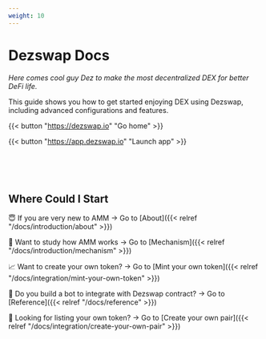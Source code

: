 ```yaml
---
weight: 10
---
```


# **Dezswap Docs**

*Here comes cool guy Dez to make the most decentralized DEX for better DeFi life.*

This guide shows you how to get started enjoying DEX using Dezswap, including advanced configurations and features.

{{< button "https://dezswap.io" "Go home" >}}

{{< button "https://app.dezswap.io" "Launch app" >}}

<br>
<br>
<br>

## **Where Could I Start**

😇 If you are very new to AMM -> Go to [About]({{< relref "/docs/introduction/about" >}})

📝 Want to study how AMM works -> Go to [Mechanism]({{< relref "/docs/introduction/mechanism" >}})

📈 Want to create your own token? -> Go to [Mint your own token]({{< relref "/docs/integration/mint-your-own-token" >}})

🤖 Do you build a bot to integrate with Dezswap contract? -> Go to [Reference]({{< relref "/docs/reference" >}})

🚀 Looking for listing your own token? -> Go to [Create your own pair]({{< relref "/docs/integration/create-your-own-pair" >}})
